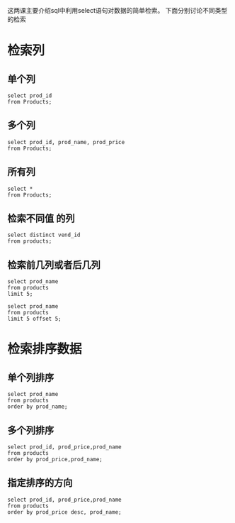 这两课主要介绍sql中利用select语句对数据的简单检索。
下面分别讨论不同类型的检索

# 检索列

## 单个列
```
select prod_id
from Products;
```

## 多个列
```
select prod_id, prod_name, prod_price
from Products;
```

## 所有列
```
select *
from Products;
```
## 检索不同值 的列
```
select distinct vend_id
from products;
```
## 检索前几列或者后几列
```
select prod_name
from products
limit 5;

select prod_name
from products
limit 5 offset 5;
```

# 检索排序数据

## 单个列排序
```
select prod_name
from products
order by prod_name;
```

## 多个列排序
```
select prod_id, prod_price,prod_name
from products
order by prod_price,prod_name;
```

## 指定排序的方向
```
select prod_id, prod_price,prod_name
from products
order by prod_price desc, prod_name;
```
